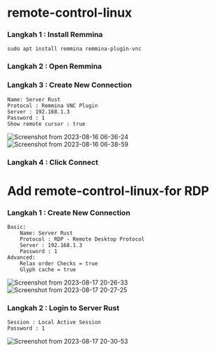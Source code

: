 # remote-control-linux

### Langkah 1 : Install Remmina
```code
sudo apt install remmina remmina-plugin-vnc
```
### Langkah 2 : Open Remmina
### Langkah 3 : Create New Connection 
    Name: Server Rust
    Protocol : Remmina VNC Plugin
    Server : 192.168.1.3
    Password : 1
    Show remote cursor : true
![Screenshot from 2023-08-16 06-36-24](https://github.com/jsmile631/remote-control-linux/assets/136232449/40cb678b-37c3-47ba-a356-7c6fa1e31fcc)
![Screenshot from 2023-08-16 06-38-59](https://github.com/jsmile631/remote-control-linux/assets/136232449/721dc4dc-d988-4707-9490-2edf4edf796d)

### Langkah 4 : Click Connect

# Add remote-control-linux-for RDP

### Langkah 1 : Create New Connection 
    Basic:
        Name: Server Rust
        Protocol : RDP - Remote Desktop Protocol
        Server : 192.168.1.3
        Password : 1
    Advanced:
        Relax order Checks = true
        Glyph cache = true
![Screenshot from 2023-08-17 20-26-33](https://github.com/jsmile631/remote-control-linux/assets/136232449/f3294d91-5ec2-4903-b9d6-88b503bf934f)
![Screenshot from 2023-08-17 20-27-25](https://github.com/jsmile631/remote-control-linux/assets/136232449/fa4f6770-173e-4b55-84ae-d380ec270aa9)
### Langkah 2 : Login to Server Rust
    Session : Local Active Session
    Password : 1
![Screenshot from 2023-08-17 20-30-53](https://github.com/jsmile631/remote-control-linux/assets/136232449/93d829b5-003d-4ee3-9384-47199a636344)



